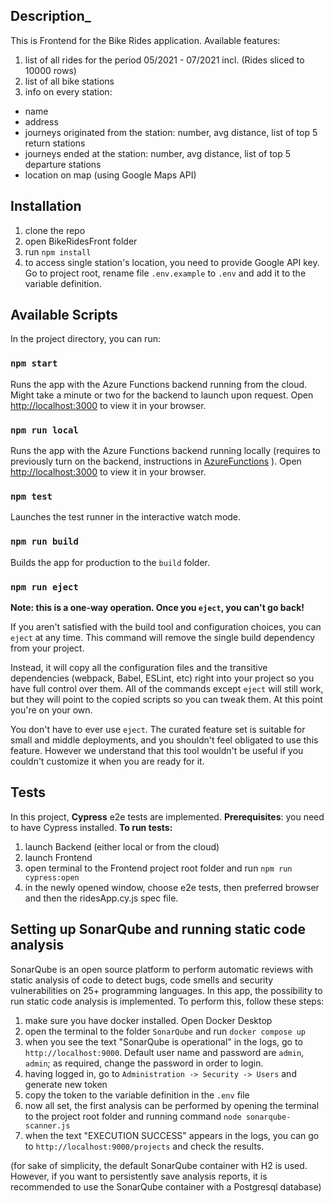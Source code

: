 ## Description_

This is Frontend for the Bike Rides application. 
Available features:
1. list of all rides for the period 05/2021 - 07/2021 incl. (Rides sliced to 10000 rows)
2. list of all bike stations
3. info on every station:
 - name 
 - address
 - journeys originated from the station: number, avg distance, list of top 5 return stations 
 - journeys ended at the station: number, avg distance, list of top 5 departure stations 
 - location on map (using Google Maps API)

## Installation
1. clone the repo
2. open BikeRidesFront folder
3. run `npm install`
4. to access single station's location, you need to provide Google API key. Go to project root, rename file `.env.example` to `.env` and add it to the variable definition.

## Available Scripts

In the project directory, you can run:

### `npm start`

Runs the app with the Azure Functions backend running from the cloud. Might take a minute or two for the backend to launch upon request.
Open [http://localhost:3000](http://localhost:3000) to view it in your browser.

### `npm run local`

Runs the app with the Azure Functions backend running locally (requires to previously turn on the backend, instructions in [AzureFunctions](https://github.com/YuliaKokorieva/bikes-project/tree/master/AzureFunctions) ).
Open [http://localhost:3000](http://localhost:3000) to view it in your browser.

### `npm test`

Launches the test runner in the interactive watch mode.

### `npm run build`

Builds the app for production to the `build` folder.

### `npm run eject`

**Note: this is a one-way operation. Once you `eject`, you can't go back!**

If you aren't satisfied with the build tool and configuration choices, you can `eject` at any time. This command will remove the single build dependency from your project.

Instead, it will copy all the configuration files and the transitive dependencies (webpack, Babel, ESLint, etc) right into your project so you have full control over them. All of the commands except `eject` will still work, but they will point to the copied scripts so you can tweak them. At this point you're on your own.

You don't have to ever use `eject`. The curated feature set is suitable for small and middle deployments, and you shouldn't feel obligated to use this feature. However we understand that this tool wouldn't be useful if you couldn't customize it when you are ready for it.

## Tests 
In this project, **Cypress** e2e tests are implemented. 
**Prerequisites**: you need to have Cypress installed.
**To run tests:**
1. launch Backend (either local or from the cloud) 
2. launch Frontend
3. open terminal to the Frontend project root folder and run `npm run cypress:open`
4. in the newly opened window, choose e2e tests, then preferred browser and then the ridesApp.cy.js spec file.

## Setting up SonarQube and running static code analysis
SonarQube is an open source platform to perform automatic reviews with static analysis of code to detect bugs, code smells and security vulnerabilities on 25+ programming languages. 
In this app, the possibility to run static code analysis is implemented. To perform this, follow these steps:

1. make sure you have docker installed. Open Docker Desktop
2. open the terminal to the folder `SonarQube` and run `docker compose up`
3. when you see the text "SonarQube is operational" in the logs, go to `http://localhost:9000`. Default user name and password are `admin`, `admin`; as required, change the password in order to login. 
4. having logged in, go to ` Administration -> Security -> Users ` and generate new token
5. copy the token to the variable definition in the `.env` file
6. now all set, the first analysis can be performed by opening the terminal to the project root folder and running command `node sonarqube-scanner.js` 
7. when the text "EXECUTION SUCCESS" appears in the logs, you can go to `http://localhost:9000/projects`  and check the results.  

(for sake of simplicity, the default SonarQube container with H2 is used. However, if you want to persistently save analysis reports, it is recommended to use the SonarQube container with a Postgresql database)  
